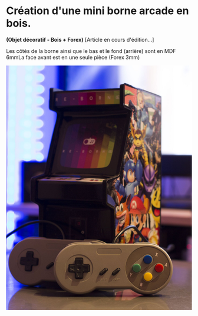 # Création d'une mini borne arcade en bois.

**\(Objet décoratif - Bois + Forex\)** \[Article en cours d'édition...\] 

Les côtés de la borne ainsi que le bas et le fond \(arrière\) sont en MDF 6mmLa face avant est en une seule pièce \(Forex 3mm\)



![](../.gitbook/assets/image%20%2887%29.png)

